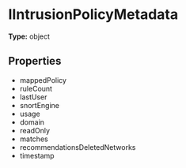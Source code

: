 # IIntrusionPolicyMetadata


**Type:** object

## Properties
* mappedPolicy
* ruleCount
* lastUser
* snortEngine
* usage
* domain
* readOnly
* matches
* recommendationsDeletedNetworks
* timestamp
